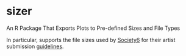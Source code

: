 # sizer

An R Package That Exports Plots to Pre-defined Sizes and File Types

In particular, supports the file sizes used by [Society6](www.society6.com) for their artist submission [guidelines](https://society6.com/help/selling).


